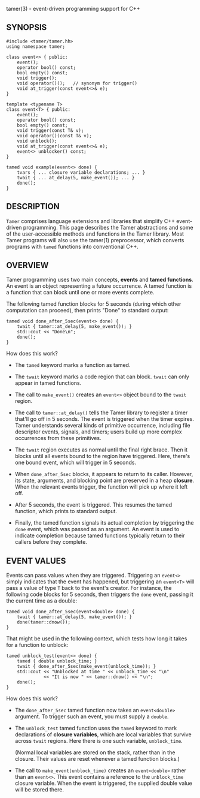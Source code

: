 tamer(3) - event-driven programming support for C++

## SYNOPSIS

    #include <tamer/tamer.hh>
    using namespace tamer;
    
    class event<> { public:
        event();
        operator bool() const;
        bool empty() const;
        void trigger();
        void operator()();   // synonym for trigger()
        void at_trigger(const event<>& e);
    }
    
    template <typename T>
    class event<T> { public:
        event();
        operator bool() const;
        bool empty() const;
        void trigger(const T& v);
        void operator()(const T& v);
        void unblock();
        void at_trigger(const event<>& e);
        event<> unblocker() const;
    }
    
    tamed void example(event<> done) {
        tvars { ... closure variable declarations; ... }
        twait { ... at_delay(5, make_event()); ... }
        done();
    }

## DESCRIPTION

`Tamer` comprises language extensions and libraries that simplify
C++ event-driven programming. This page describes the Tamer
abstractions and some of the user-accessible methods and functions in
the Tamer library. Most Tamer programs will also use the tamer(1)
preprocessor, which converts programs with `tamed` functions into
conventional C++.

## OVERVIEW

Tamer programming uses two main concepts, **events** and **tamed
functions**. An event is an object representing a future occurrence. A
tamed function is a function that can block until one or more events
complete.

The following tamed function blocks for 5 seconds (during which other
computation can proceed), then prints "Done" to standard output:

    tamed void done_after_5sec(event<> done) {
        twait { tamer::at_delay(5, make_event()); }
        std::cout << "Done\n";
        done();
    }

How does this work?

*   The `tamed` keyword marks a function as tamed.

*   The `twait` keyword marks a code region that can block. `twait` can
    only appear in tamed functions.

*   The call to `make_event()` creates an `event<>` object bound to
    the `twait` region.

*   The call to `tamer::at_delay()` tells the Tamer library to register
    a timer that'll go off in 5 seconds. The event is triggered when
    the timer expires. Tamer understands several kinds of primitive
    occurrence, including file descriptor events, signals, and timers;
    users build up more complex occurrences from these primitives.
    
*   The `twait` region executes as normal until the final right brace.
    Then it blocks until all events bound to the region have
    triggered. Here, there's one bound event, which will trigger in 5
    seconds.

*   When `done_after_5sec` blocks, it appears to return to its caller.
    However, its state, arguments, and blocking point are preserved in
    a heap **closure**. When the relevant events trigger, the function
    will pick up where it left off.

*   After 5 seconds, the event is triggered. This resumes the tamed
    function, which prints to standard output.
    
*   Finally, the tamed function signals its actual completion by
    triggering the `done` event, which was passed as an argument. An
    event is used to indicate completion because tamed functions
    typically return to their callers before they complete.

## EVENT VALUES

Events can pass values when they are triggered. Triggering an
`event<>` simply indicates that the event has happened, but triggering
an `event<T>` will pass a value of type `T` back to the event's
creator. For instance, the following code blocks for 5 seconds, then
triggers the `done` event, passing it the current time as a double:

    tamed void done_after_5sec(event<double> done) {
        twait { tamer::at_delay(5, make_event()); }
        done(tamer::dnow());
    }

That might be used in the following context, which tests how long it
takes for a function to unblock:

    tamed unblock_test(event<> done) {
        tamed { double unblock_time; }
        twait { done_after_5sec(make_event(unblock_time)); }
        std::cout << "Unblocked at time " << unblock_time << "\n"
                  << "It is now " << tamer::dnow() << "\n";
        done();
    }

How does this work?

*   The `done_after_5sec` tamed function now takes an `event<double>`
    argument. To trigger such an event, you must supply a `double`.

*   The `unblock_test` tamed function uses the `tamed` keyword to
    mark declarations of **closure variables**, which
    are local variables that survive across `twait` regions. Here
    there is one such variable, `unblock_time`.

    (Normal local variables are stored on the stack, rather than in
    the closure. Their values are reset whenever a tamed function
    blocks.)

*   The call to `make_event(unblock_time)` creates an `event<double>`
    rather than an `event<>`. This event contains a reference to the
    `unblock_time` closure variable. When the event is triggered, the
    supplied double value will be stored there.


